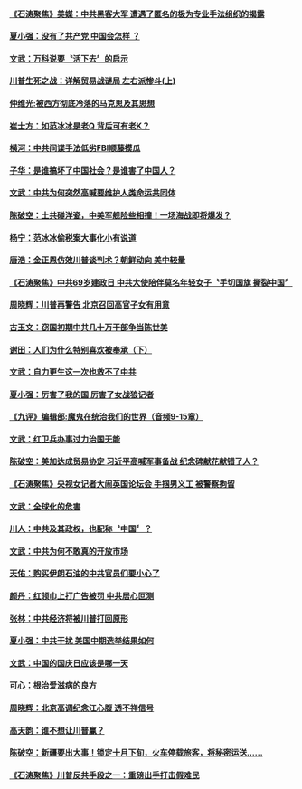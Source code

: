 #### [《石涛聚焦》美媒：中共黑客大军 遭遇了匿名的极为专业手法组织的揭露](../pages/news207/a1394159.md?t=10050647) 

#### [夏小强：没有了共产党 中国会怎样 ？](../pages/news207/a1394126.md?t=10050647) 

#### [文武：万科说要〝活下去〞的启示](../pages/news207/a1394099.md?t=10050647) 

#### [川普生死之战：详解贸易战谜局 左右派惨斗(上)](../pages/news207/a1394086.md?t=10050647) 

#### [仲维光:被西方彻底冷落的马克思及其思想](../pages/news207/a1394085.md?t=10050647) 

#### [崔士方：如范冰冰是老Q 背后可有老K？](../pages/news207/a1394084.md?t=10050647) 

#### [横河：中共间谍手法低劣FBI顺藤摸瓜](../pages/news207/a1394083.md?t=10050647) 

#### [子华：是谁搞坏了中国社会？是谁害了中国人？](../pages/news207/a1394082.md?t=10050647) 

#### [文武：中共为何突然高喊要维护人类命运共同体](../pages/news207/a1394081.md?t=10050647) 

#### [陈破空：土共碰洋瓷，中美军舰险些相撞！一场海战即将爆发？](../pages/news207/a1394026.md?t=10050647) 

#### [杨宁：范冰冰偷税案大事化小有说道](../pages/news207/a1393994.md?t=10050647) 

#### [唐浩：金正恩仿效川普谈判术？朝鲜动向 美中较量](../pages/news207/a1393944.md?t=10050647) 

#### [《石涛聚焦》中共69岁建政日 中共大使陪伴莫名年轻女子〝手切国旗 撕裂中国〞](../pages/news207/a1393888.md?t=10050647) 

#### [周晓辉：川普再警告 北京召回高官子女有用意](../pages/news207/a1393821.md?t=10050647) 

#### [古玉文：窃国初期中共几十万干部争当陈世美](../pages/news207/a1393819.md?t=10050647) 

#### [谢田：人们为什么特别喜欢被奉承（下）](../pages/news207/a1393818.md?t=10050647) 

#### [文武：自力更生这一次也救不了中共](../pages/news207/a1393817.md?t=10050647) 

#### [夏小强：厉害了我的国 厉害了女战狼记者](../pages/news207/a1393815.md?t=10050647) 

#### [《九评》编辑部:魔鬼在统治我们的世界（音频9-15章）](../pages/news207/a1389921.md?t=10050647) 

#### [文武：红卫兵办事过力治国无能](../pages/news207/a1393773.md?t=10050647) 

#### [陈破空：美加达成贸易协定 习近平高喊军事备战 纪念碑献花献错了人？](../pages/news207/a1393771.md?t=10050647) 

#### [《石涛聚焦》央视女记者大闹英国论坛会 手掴男义工 被警察拘留](../pages/news207/a1393745.md?t=10050647) 

#### [文武：全球化的危害](../pages/news207/a1393693.md?t=10050647) 

#### [川人：中共及其政权，也配称〝中国〞？](../pages/news207/a1393687.md?t=10050647) 

#### [文武：中共为何不敢真的开放市场](../pages/news207/a1393686.md?t=10050647) 

#### [天佑：购买伊朗石油的中共官员们要小心了](../pages/news207/a1393677.md?t=10050647) 

#### [颜丹：红领巾上打广告被罚 中共居心叵测](../pages/news207/a1393675.md?t=10050647) 

#### [张林：中共经济将被川普打回原形](../pages/news207/a1393673.md?t=10050647) 

#### [夏小强：中共干扰 美国中期选举结果如何](../pages/news207/a1393671.md?t=10050647) 

#### [文武：中国的国庆日应该是哪一天](../pages/news207/a1393668.md?t=10050647) 

#### [可心：根治爱滋病的良方](../pages/news207/a1393667.md?t=10050647) 

#### [周晓辉：北京高调纪念江心腹 透不祥信号](../pages/news207/a1393666.md?t=10050647) 

#### [高天韵：谁不想让川普赢？](../pages/news207/a1393665.md?t=10050647) 

#### [陈破空：新疆要出大事！锁定十月下旬，火车停载旅客，将秘密运送......](../pages/news207/a1393599.md?t=10050647) 

#### [《石涛聚焦》川普反共手段之一：重磅出手打击假难民](../pages/news207/a1393601.md?t=10050647) 

